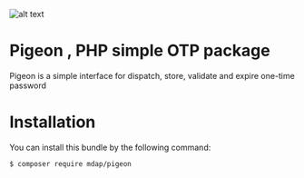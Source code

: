 ![alt text](https://cdn1.bbcode0.com/uploads/2020/6/24/e8bab57e77aedeba3892eeddb35ac45e-full.png)

# Pigeon , PHP simple OTP package

Pigeon is a simple interface for dispatch, store, validate and expire one-time password


# Installation 

You can install this bundle by the following command: 

``` bash
$ composer require mdap/pigeon
```

